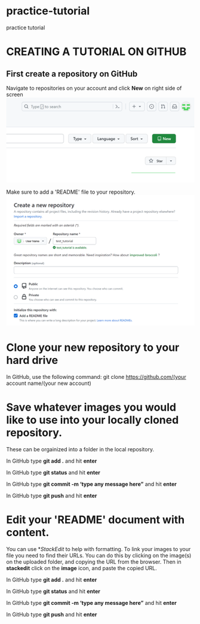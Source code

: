 # practice-tutorial
practice tutorial
# CREATING A TUTORIAL ON GITHUB
## First create a repository on GitHub
Navigate to repositories on your account and click **New** on right side of screen![enter image description here](https://github.com/mwcolbert/practice-tutorial/blob/main/images/shot_1.png?raw=true)

Make sure to add a 'README' file to your repository.![enter image description here](https://github.com/mwcolbert/practice-tutorial/blob/main/images/shot_2.png?raw=true)
# Clone your new repository to your hard drive
In GitHub, use the following command:
 git clone https://github.com/(your account name/(your new account)

# Save whatever images you would like to use into your locally cloned repository.
These can be orgainized into a folder in the local repository.

In GitHub type **git add .** and hit **enter**

In GitHub type **git status** and hit **enter**

In GitHub type **git commit -m ‘type any message here”** and hit **enter**

In GitHub type **git push** and hit **enter**

# Edit your 'README' document with content. 
You can use **StackEdit* to help with formatting.
To link your images to your file you need to find their URLs. You can do this by clicking on the image(s) on the uploaded folder, and copying the URL from the browser. Then in **stackedit** click on the **image** icon, and paste the copied URL. 

In GitHub type **git add .** and hit **enter**

In GitHub type **git status** and hit **enter**

In GitHub type **git commit -m ‘type any message here”** and hit **enter**

In GitHub type **git push** and hit **enter**
